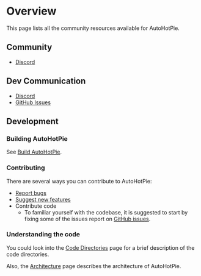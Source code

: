 # Overview
This page lists all the community resources available for AutoHotPie.

## Community
- [Discord](https://discord.gg/3QXV8QJ)

## Dev Communication
- [Discord](https://discord.gg/3QXV8QJ)
- [GitHub Issues](https://github.com/dumbeau/AutoHotPie/issues)

## Development
### Building AutoHotPie
See [Build AutoHotPie](buildAHP/allPlatforms.md).

### Contributing
There are several ways you can contribute to AutoHotPie: 
- [Report bugs](https://github.com/dumbeau/AutoHotPie/issues)
- [Suggest new features](https://github.com/dumbeau/AutoHotPie/issues)
- Contribute code
  - To familiar yourself with the codebase, it is suggested to start by fixing some of the issues report on [GitHub issues]((https://github.com/dumbeau/AutoHotPie/issues)).

### Understanding the code
You could look into the [Code Directories](develop/editorAndPieMenu/codeDirectories.md) page for a brief description of the code directories.

Also, the [Architecture](architecture.md) page describes the architecture of AutoHotPie.

